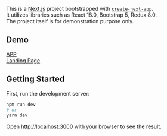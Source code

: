 This is a [Next.js](https://nextjs.org/) project bootstrapped with [`create-next-app`](https://github.com/vercel/next.js/tree/canary/packages/create-next-app).
<br/>
It utilizes libraries such as React 18.0, Bootstrap 5, Redux 8.0.
<br/>
The project itself is for demonstration purpose only.

## Demo
[APP](https://friend-finder-junel.vercel.app/)
<br>
[Landing Page](https://friend-finder-junel.vercel.app/landing)

## Getting Started

First, run the development server:

```bash
npm run dev
# or
yarn dev
```

Open [http://localhost:3000](http://localhost:3000) with your browser to see the result.
